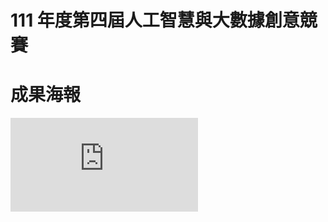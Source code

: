 # 111 年度第四屆人工智慧與大數據創意競賽

# 成果海報
![](https://github.com/lee0721/presentation/111年度第四屆人工智慧與大數據創意競賽/成果海報.pdf)
